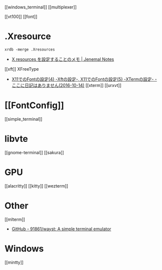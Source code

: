 [[windows_terminal]]
[[multiplexer]]

[[vt100]]
[[font]]

# .Xresource

`xrdb -merge .Xresources`

- [X resources を設定することのメモ | Jenemal Notes](http://malkalech.com/xresources_magic)

[[xft]] XFreeType
- [X11でのFontの設定(4) -Xftの設定-, X11でのFontの設定(5) -XTermの設定- - ここに日記はありません(2016-10-14)](http://onozaki.org/d/?date=20161014)
[[xterm]]
[[urxvt]]

# [[FontConfig]]
[[simple_terminal]]

# libvte
[[gnome-terminal]]
[[sakura]]

# GPU
[[alacritty]]
[[kitty]]
[[wezterm]]

# Other
[[mlterm]]
- [GitHub - 91861/wayst: A simple terminal emulator](https://github.com/91861/wayst)

# Windows
[[mintty]]
